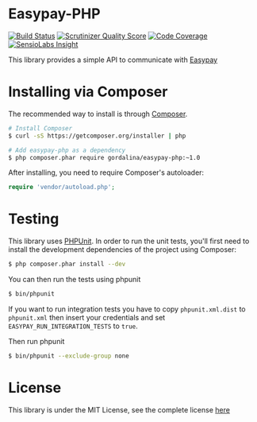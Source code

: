 # Easypay-PHP

[![Build Status](https://travis-ci.org/gordalina/easypay-php.png?branch=master)](https://travis-ci.org/gordalina/easypay-php)
[![Scrutinizer Quality Score](https://scrutinizer-ci.com/g/gordalina/easypay-php/badges/quality-score.png?s=b160bd0c381c891e46f8afc603dc00ff9b60c5e7)](https://scrutinizer-ci.com/g/gordalina/easypay-php/)
[![Code Coverage](https://scrutinizer-ci.com/g/gordalina/easypay-php/badges/coverage.png?s=8661545b6e1ea5f183803dad32aa50889fbe1ab4)](https://scrutinizer-ci.com/g/gordalina/easypay-php/)
[![SensioLabs Insight](https://insight.sensiolabs.com/projects/51d49507-e75e-48e3-8e33-0c161212e830/mini.png)](https://insight.sensiolabs.com/projects/51d49507-e75e-48e3-8e33-0c161212e830)

This library provides a simple API to communicate with [Easypay](http://easypay.pt/)

# Installing via Composer

The recommended way to install is through [Composer](http://composer.org).

```sh
# Install Composer
$ curl -sS https://getcomposer.org/installer | php

# Add easypay-php as a dependency
$ php composer.phar require gordalina/easypay-php:~1.0
```

After installing, you need to require Composer's autoloader:

```php
require 'vendor/autoload.php';
```

# Testing

This library uses [PHPUnit](https://github.com/sebastianbergmann/phpunit).
In order to run the unit tests, you'll first need to install the development
dependencies of the project using Composer:

```sh
$ php composer.phar install --dev
```

You can then run the tests using phpunit

```sh
$ bin/phpunit
```

If you want to run integration tests you have to copy `phpunit.xml.dist` to
`phpunit.xml` then insert your credentials and set `EASYPAY_RUN_INTEGRATION_TESTS`
to `true`.

Then run phpunit

```sh
$ bin/phpunit --exclude-group none
```

# License

This library is under the MIT License, see the complete license [here](LICENSE)
